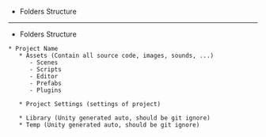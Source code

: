 * Folders Structure

-------------------------------------------------------------------

* Folders Structure

```
* Project Name
   * Assets (Contain all source code, images, sounds, ...)
      - Scenes
      - Scripts
      - Editor
      - Prefabs
      - Plugins
      
   * Project Settings (settings of project)
      
   * Library (Unity generated auto, should be git ignore)
   * Temp (Unity generated auto, should be git ignore)
```
